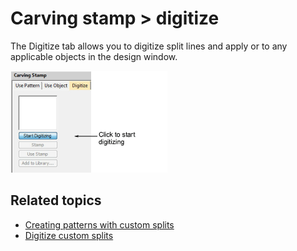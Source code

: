 # Carving stamp > digitize

The Digitize tab allows you to digitize split lines and apply or to any applicable objects in the design window.

![summary_-_create00141.png](assets/summary_-_create00141.png)

## Related topics

- [Creating patterns with custom splits](../../Decorative/patterns/Creating_patterns_with_custom_splits)
- [Digitize custom splits](../../Decorative/patterns/Digitize_custom_splits)
